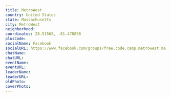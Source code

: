 ```yaml
---
title: MetroWest
country: United States
state: Massachusetts
city: MetroWest
neighborhood: 
coordinates: 28.51568, -81.478898
plusCode:
socialName: Facebook
socialURL: https://www.facebook.com/groups/free.code.camp.metrowest.ma
chatName:
chatURL:
eventName:
eventURL:
leaderName:
leaderURL:
oldPhoto: 
coverPhoto:
---
```

